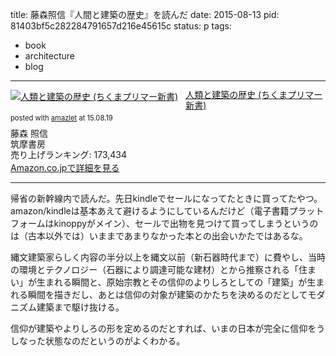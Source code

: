 title: 藤森照信『人間と建築の歴史』を読んだ
date: 2015-08-13
pid: 81403bf5c282284791657d216e45615c
status: p
tags:
- book
- architecture
- blog
---

<div class="amazlet-box" style="margin-bottom:0px;"><div class="amazlet-image" style="float:left;margin:0px 12px 1px 0px;"><a href="http://www.amazon.co.jp/exec/obidos/ASIN/4480687122/dotimpact-22/ref=nosim/" name="amazletlink" target="_blank"><img src="http://ecx.images-amazon.com/images/I/51QMDHMPNPL._SL160_.jpg" alt="人類と建築の歴史 (ちくまプリマー新書)" style="border: none;" /></a></div><div class="amazlet-info" style="line-height:120%; margin-bottom: 10px"><div class="amazlet-name" style="margin-bottom:10px;line-height:120%"><a href="http://www.amazon.co.jp/exec/obidos/ASIN/4480687122/dotimpact-22/ref=nosim/" name="amazletlink" target="_blank">人類と建築の歴史 (ちくまプリマー新書)</a><div class="amazlet-powered-date" style="font-size:80%;margin-top:5px;line-height:120%">posted with <a href="http://www.amazlet.com/" title="amazlet" target="_blank">amazlet</a> at 15.08.19</div></div><div class="amazlet-detail">藤森 照信 <br />筑摩書房 <br />売り上げランキング: 173,434<br /></div><div class="amazlet-sub-info" style="float: left;"><div class="amazlet-link" style="margin-top: 5px"><a href="http://www.amazon.co.jp/exec/obidos/ASIN/4480687122/dotimpact-22/ref=nosim/" name="amazletlink" target="_blank">Amazon.co.jpで詳細を見る</a></div></div></div><div class="amazlet-footer" style="clear: left"></div></div>

----

帰省の新幹線内で読んだ。先日kindleでセールになってたときに買ってたやつ。amazon/kindleは基本あえて避けるようにしているんだけど（電子書籍プラットフォームはkinoppyがメイン）、セールで出物を見つけて買ってしまうというのは（古本以外では）いままであまりなかった本との出会いかたではあるな。

縄文建築家らしく内容の半分以上を縄文以前（新石器時代まで）に費やし、当時の環境とテクノロジー（石器により調達可能な建材）とから推察される「住まい」が生まれる瞬間と、原始宗教とその信仰のよりしろとしての「建築」が生まれる瞬間を描きだし、あとは信仰の対象が建築のかたちを決めるのだとしてモダニズム建築まで駆け抜ける。

信仰が建築やよりしろの形を定めるのだとすれば、いまの日本が完全に信仰をうしなった状態なのだというのがよくわかる。
